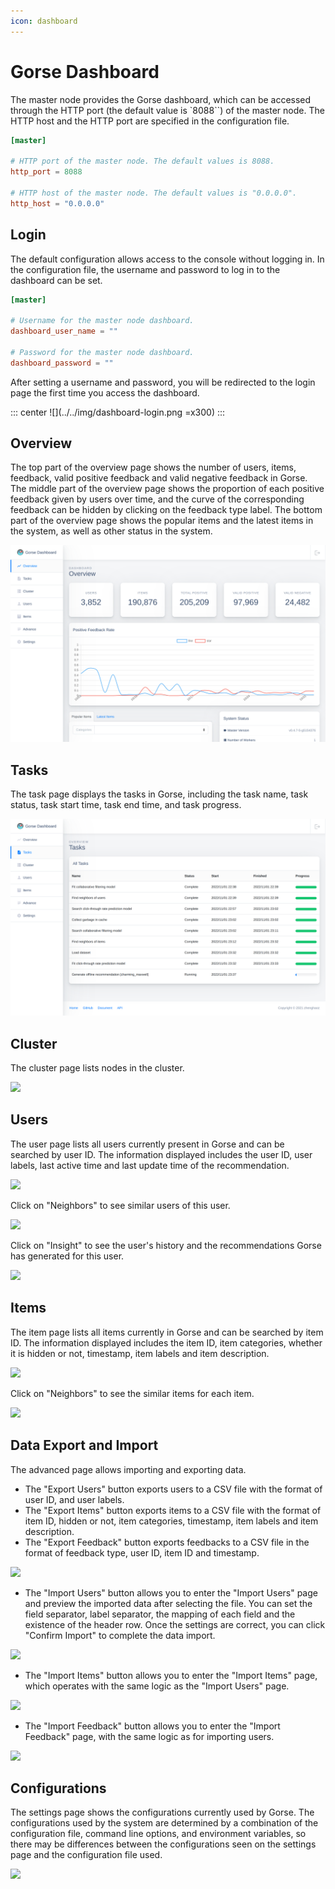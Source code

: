 ```yaml
---
icon: dashboard
---
```

# Gorse Dashboard

The master node provides the Gorse dashboard, which can be accessed through the HTTP port (the default value is `8088``) of the master node. The HTTP host and the HTTP port are specified in the configuration file.

```toml
[master]

# HTTP port of the master node. The default values is 8088.
http_port = 8088

# HTTP host of the master node. The default values is "0.0.0.0".
http_host = "0.0.0.0"
```

## Login

The default configuration allows access to the console without logging in. In the configuration file, the username and password to log in to the dashboard can be set.

```toml
[master]

# Username for the master node dashboard.
dashboard_user_name = ""

# Password for the master node dashboard.
dashboard_password = ""
```

After setting a username and password, you will be redirected to the login page the first time you access the dashboard.

::: center
![](../../img/dashboard-login.png =x300)
:::

## Overview

The top part of the overview page shows the number of users, items, feedback, valid positive feedback and valid negative feedback in Gorse. The middle part of the overview page shows the proportion of each positive feedback given by users over time, and the curve of the corresponding feedback can be hidden by clicking on the feedback type label. The bottom part of the overview page shows the popular items and the latest items in the system, as well as other status in the system.

![](../../img/dashboard-overview.png)

## Tasks

The task page displays the tasks in Gorse, including the task name, task status, task start time, task end time, and task progress.

![](../../img/dashboard-tasks.png)

## Cluster

The cluster page lists nodes in the cluster.

![](../../img/dashboard-cluster.png)

## Users

The user page lists all users currently present in Gorse and can be searched by user ID. The information displayed includes the user ID, user labels, last active time and last update time of the recommendation.

![](../../img/dashboard-users.png)

Click on "Neighbors" to see similar users of this user.

![](../../img/dashboard-similar-users.png)

Click on "Insight" to see the user's history and the recommendations Gorse has generated for this user.

![](../../img/dashboard-user-insight.png)

## Items

The item page lists all items currently in Gorse and can be searched by item ID. The information displayed includes the item ID, item categories, whether it is hidden or not, timestamp, item labels and item description.

![](../../img/dashboard-items.png)

Click on "Neighbors" to see the similar items for each item.

![](../../img/dashboard-similar-items.png)

## Data Export and Import

The advanced page allows importing and exporting data.
- The "Export Users" button exports users to a CSV file with the format of user ID, and user labels.
- The "Export Items" button exports items to a CSV file with the format of item ID, hidden or not, item categories, timestamp, item labels and item description.
- The "Export Feedback" button exports feedbacks to a CSV file in the format of feedback type, user ID, item ID and timestamp.

![](../../img/dashboard-advance.png)

- The "Import Users" button allows you to enter the "Import Users" page and preview the imported data after selecting the file. You can set the field separator, label separator, the mapping of each field and the existence of the header row. Once the settings are correct, you can click "Confirm Import" to complete the data import.

![](../../img/dashboard-import-users.png)

- The "Import Items" button allows you to enter the "Import Items" page, which operates with the same logic as the "Import Users" page.

![](../../img/dashboard-import-items.png)

- The "Import Feedback" button allows you to enter the "Import Feedback" page, with the same logic as for importing users.

![](../../img/dashboard-import-feedback.png)

## Configurations

The settings page shows the configurations currently used by Gorse. The configurations used by the system are determined by a combination of the configuration file, command line options, and environment variables, so there may be differences between the configurations seen on the settings page and the configuration file used.

![](../../img/dashboard-settings.png)
